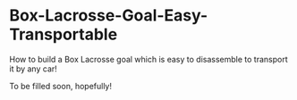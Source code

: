 # Box-Lacrosse-Goal-Easy-Transportable
How to build a Box Lacrosse goal which is easy to disassemble to transport it by any car!




To be filled soon, hopefully!
